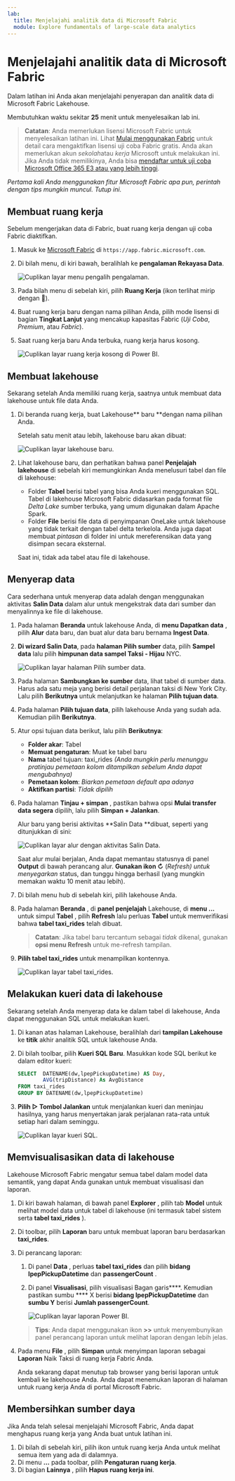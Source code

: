 ```yaml
---
lab:
  title: Menjelajahi analitik data di Microsoft Fabric
  module: Explore fundamentals of large-scale data analytics
---
```


# Menjelajahi analitik data di Microsoft Fabric

Dalam latihan ini Anda akan menjelajahi penyerapan dan analitik data di Microsoft Fabric Lakehouse.

Membutuhkan waktu sekitar **25** menit untuk menyelesaikan lab ini.

> **Catatan**: Anda memerlukan lisensi Microsoft Fabric untuk menyelesaikan latihan ini. Lihat [Mulai menggunakan Fabric](https://learn.microsoft.com/fabric/get-started/fabric-trial) untuk detail cara mengaktifkan lisensi uji coba Fabric gratis. Anda akan memerlukan akun *sekolah*atau *kerja* Microsoft untuk melakukan ini. Jika Anda tidak memilikinya, Anda bisa [mendaftar untuk uji coba Microsoft Office 365 E3 atau yang lebih tinggi](https://www.microsoft.com/microsoft-365/business/compare-more-office-365-for-business-plans).

*Pertama kali Anda menggunakan fitur Microsoft Fabric apa pun, perintah dengan tips mungkin muncul. Tutup ini.*

## Membuat ruang kerja

Sebelum mengerjakan data di Fabric, buat ruang kerja dengan uji coba Fabric diaktifkan.

1. Masuk ke [Microsoft Fabric](https://app.fabric.microsoft.com) di `https://app.fabric.microsoft.com`.
1. Di bilah menu, di kiri bawah, beralihlah ke **pengalaman Rekayasa Data**.

    ![Cuplikan layar menu pengalih pengalaman.](./images/fabric-switcher.png)

1. Pada bilah menu di sebelah kiri, pilih **Ruang Kerja** (ikon terlihat mirip dengan ).
1. Buat ruang kerja baru dengan nama pilihan Anda, pilih mode lisensi di bagian **Tingkat Lanjut** yang mencakup kapasitas Fabric (*Uji Coba*, *Premium*, atau *Fabric*).
1. Saat ruang kerja baru Anda terbuka, ruang kerja harus kosong.

    ![Cuplikan layar ruang kerja kosong di Power BI.](./images/new-workspace.png)

## Membuat lakehouse

Sekarang setelah Anda memiliki ruang kerja, saatnya untuk membuat data lakehouse untuk file data Anda.

1. Di beranda ruang kerja, buat Lakehouse** baru **dengan nama pilihan Anda.

    Setelah satu menit atau lebih, lakehouse baru akan dibuat:

    ![Cuplikan layar lakehouse baru.](./images/new-lakehouse.png)

1. Lihat lakehouse baru, dan perhatikan bahwa panel **Penjelajah lakehouse** di sebelah kiri memungkinkan Anda menelusuri tabel dan file di lakehouse:
    - Folder **Tabel** berisi tabel yang bisa Anda kueri menggunakan SQL. Tabel di lakehouse Microsoft Fabric didasarkan pada format file *Delta Lake* sumber terbuka, yang umum digunakan dalam Apache Spark.
    - Folder **File** berisi file data di penyimpanan OneLake untuk lakehouse yang tidak terkait dengan tabel delta terkelola. Anda juga dapat membuat *pintasan* di folder ini untuk mereferensikan data yang disimpan secara eksternal.

    Saat ini, tidak ada tabel atau file di lakehouse.

## Menyerap data

Cara sederhana untuk menyerap data adalah dengan menggunakan aktivitas **Salin Data** dalam alur untuk mengekstrak data dari sumber dan menyalinnya ke file di lakehouse.

1. Pada halaman **Beranda** untuk lakehouse Anda, di **menu Dapatkan data** , pilih **Alur** data baru, dan buat alur data baru bernama **Ingest Data**.
1. **Di wizard Salin Data**, pada **halaman Pilih sumber** data, pilih **Sampel data** lalu pilih **himpunan data sampel Taksi - Hijau** NYC.

    ![Cuplikan layar halaman Pilih sumber data.](./images/choose-data-source.png)

1. Pada halaman **Sambungkan ke sumber** data, lihat tabel di sumber data. Harus ada satu meja yang berisi detail perjalanan taksi di New York City. Lalu pilih **Berikutnya** untuk melanjutkan ke halaman **Pilih tujuan data**.
1. Pada halaman **Pilih tujuan data**, pilih lakehouse Anda yang sudah ada. Kemudian pilih **Berikutnya**.
1. Atur opsi tujuan data berikut, lalu pilih **Berikutnya**:
    - **Folder akar**: Tabel
    - **Memuat pengaturan**: Muat ke tabel baru
    - **Nama** tabel tujuan: taxi_rides *(Anda mungkin perlu menunggu pratinjau pemetaan kolom ditampilkan sebelum Anda dapat mengubahnya)*
    - **Pemetaan kolom**: *Biarkan pemetaan default apa adanya*
    - **Aktifkan partisi**: *Tidak dipilih*
1. Pada halaman **Tinjau + simpan** , pastikan bahwa opsi **Mulai transfer data segera** dipilih, lalu pilih **Simpan + Jalankan**.

    Alur baru yang berisi aktivitas **Salin Data **dibuat, seperti yang ditunjukkan di sini:

    ![Cuplikan layar alur dengan aktivitas Salin Data.](./images/copy-data-pipeline.png)

    Saat alur mulai berjalan, Anda dapat memantau statusnya di panel **Output** di bawah perancang alur. **Gunakan ikon &#8635;** (*Refresh) untuk menyegarkan* status, dan tunggu hingga berhasil (yang mungkin memakan waktu 10 menit atau lebih).

1. Di bilah menu hub di sebelah kiri, pilih lakehouse Anda.
1. Pada halaman **Beranda** , di **panel penjelajah** Lakehouse, di **menu ...** untuk simpul **Tabel** , pilih **Refresh** lalu perluas **Tabel** untuk memverifikasi bahwa **tabel taxi_rides** telah dibuat.

    > **Catatan**: Jika tabel baru tercantum sebagai *tidak* dikenal, gunakan **opsi menu Refresh** untuk me-refresh tampilan.

1. **Pilih tabel taxi_rides** untuk menampilkan kontennya.

    ![Cuplikan layar tabel taxi_rides.](./images/dimProduct.png)

## Melakukan kueri data di lakehouse

Sekarang setelah Anda menyerap data ke dalam tabel di lakehouse, Anda dapat menggunakan SQL untuk melakukan kueri.

1. Di kanan atas halaman Lakehouse, beralihlah dari **tampilan Lakehouse** ke **titik** akhir analitik SQL untuk lakehouse Anda.

1. Di bilah toolbar, pilih **Kueri SQL Baru**. Masukkan kode SQL berikut ke dalam editor kueri:

    ```sql
    SELECT  DATENAME(dw,lpepPickupDatetime) AS Day,
            AVG(tripDistance) As AvgDistance
    FROM taxi_rides
    GROUP BY DATENAME(dw,lpepPickupDatetime)
    ```

1. **Pilih &#9655; Tombol Jalankan** untuk menjalankan kueri dan meninjau hasilnya, yang harus menyertakan jarak perjalanan rata-rata untuk setiap hari dalam seminggu.

    ![Cuplikan layar kueri SQL.](./images/sql-query.png)

## Memvisualisasikan data di lakehouse

Lakehouse Microsoft Fabric mengatur semua tabel dalam model data semantik, yang dapat Anda gunakan untuk membuat visualisasi dan laporan.

1. Di kiri bawah halaman, di bawah panel **Explorer** , pilih tab **Model** untuk melihat model data untuk tabel di lakehouse (ini termasuk tabel sistem serta **tabel taxi_rides** ).
1. Di toolbar, pilih **Laporan** baru untuk membuat laporan baru berdasarkan **taxi_rides**.
1. Di perancang laporan:
    1. Di panel **Data** , perluas **tabel taxi_rides** dan pilih **bidang lpepPickupDatetime** dan **passengerCount** .
    1. Di panel **Visualisasi**, pilih visualisasi Bagan garis****. Kemudian pastikan sumbu **** X berisi **bidang lpepPickupDatetime** dan **sumbu Y** berisi **Jumlah passengerCount**.

        ![Cuplikan layar laporan Power BI.](./images/fabric-report.png)

    > **Tips**: Anda dapat menggunakan ikon **>>** untuk menyembunyikan panel perancang laporan untuk melihat laporan dengan lebih jelas.

1. Pada menu **File** , pilih **Simpan** untuk menyimpan laporan sebagai **Laporan** Naik Taksi di ruang kerja Fabric Anda.

    Anda sekarang dapat menutup tab browser yang berisi laporan untuk kembali ke lakehouse Anda. Anda dapat menemukan laporan di halaman untuk ruang kerja Anda di portal Microsoft Fabric.

## Membersihkan sumber daya

Jika Anda telah selesai menjelajahi Microsoft Fabric, Anda dapat menghapus ruang kerja yang Anda buat untuk latihan ini.

1. Di bilah di sebelah kiri, pilih ikon untuk ruang kerja Anda untuk melihat semua item yang ada di dalamnya.
2. Di menu **...** pada toolbar, pilih **Pengaturan ruang kerja**.
3. Di bagian **Lainnya** , pilih **Hapus ruang kerja ini**.
